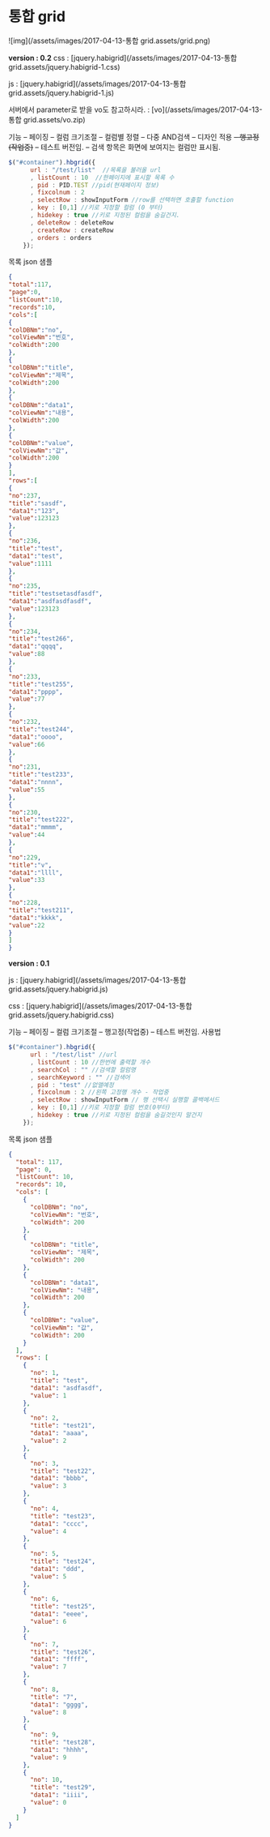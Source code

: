# 통합 grid



 

![img](/assets/images/2017-04-13-통합 grid.assets/grid.png)

**version : 0.2**
css : [jquery.habigrid](/assets/images/2017-04-13-통합 grid.assets/jquery.habigrid-1.css)

js : [jquery.habigrid](/assets/images/2017-04-13-통합 grid.assets/jquery.habigrid-1.js)

서버에서 parameter로 받을 vo도 참고하시라. : [vo](/assets/images/2017-04-13-통합 grid.assets/vo.zip)



기능
– 페이징
– 컬럼 크기조절
– 컬럼별 정렬
– 다중 AND검색
– 디자인 적용
~~– 행고정(작업중)~~
– 테스트 버전임.
– 검색 항목은 화면에 보여지는 컬럼만 표시됨.

```javascript
$("#container").hbgrid({
      url : "/test/list"  //목록을 불러올 url
      , listCount : 10  //한페이지에 표시할 목록 수       
      , pid : PID.TEST //pid(현재페이지 정보)
      , fixcolnum : 2
      , selectRow : showInputForm //row를 선택하면 호출할 function
      , key : [0,1] //키로 지정할 컬럼 (0 부터)
      , hidekey : true //키로 지정된 컬럼을 숨길건지.
      , deleteRow : deleteRow
      , createRow : createRow
      , orders : orders
    });
```

목록 json 샘플

```json
{
"total":117,
"page":0,
"listCount":10,
"records":10,
"cols":[
{
"colDBNm":"no",
"colViewNm":"번호",
"colWidth":200
},
{
"colDBNm":"title",
"colViewNm":"제목",
"colWidth":200
},
{
"colDBNm":"data1",
"colViewNm":"내용",
"colWidth":200
},
{
"colDBNm":"value",
"colViewNm":"값",
"colWidth":200
}
],
"rows":[
{
"no":237,
"title":"sasdf",
"data1":"123",
"value":123123
},
{
"no":236,
"title":"test",
"data1":"test",
"value":1111
},
{
"no":235,
"title":"testsetasdfasdf",
"data1":"asdfasdfasdf",
"value":123123
},
{
"no":234,
"title":"test266",
"data1":"qqqq",
"value":88
},
{
"no":233,
"title":"test255",
"data1":"pppp",
"value":77
},
{
"no":232,
"title":"test244",
"data1":"oooo",
"value":66
},
{
"no":231,
"title":"test233",
"data1":"nnnn",
"value":55
},
{
"no":230,
"title":"test222",
"data1":"mmmm",
"value":44
},
{
"no":229,
"title":"v",
"data1":"llll",
"value":33
},
{
"no":228,
"title":"test211",
"data1":"kkkk",
"value":22
}
]
}
```



**version : 0.1**

js : [jquery.habigrid](/assets/images/2017-04-13-통합 grid.assets/jquery.habigrid.js)

css : [jquery.habigrid](/assets/images/2017-04-13-통합 grid.assets/jquery.habigrid.css)

기능
– 페이징
– 컬럼 크기조절
– 행고정(작업중)
– 테스트 버전임.
사용법

```javascript
$("#container").hbgrid({
      url : "/test/list" //url
      , listCount : 10 //한번에 출력할 개수
      , searchCol : "" //검색할 컬럼명
      , searchKeyword : "" //검색어
      , pid : "test" //없앨예정 
      , fixcolnum : 2 //왼쪽 고정행 개수 - 작업중
      , selectRow : showInputForm // 행 선택시 실행할 콜백메서드
      , key : [0,1] //키로 지정할 컬럼 번호(0부터)
      , hidekey : true //키로 지정된 컬럼을 숨길것인지 말건지
    });
```



목록 json 샘플

```json
{
  "total": 117,
  "page": 0,
  "listCount": 10,
  "records": 10,
  "cols": [
    {
      "colDBNm": "no",
      "colViewNm": "번호",
      "colWidth": 200
    },
    {
      "colDBNm": "title",
      "colViewNm": "제목",
      "colWidth": 200
    },
    {
      "colDBNm": "data1",
      "colViewNm": "내용",
      "colWidth": 200
    },
    {
      "colDBNm": "value",
      "colViewNm": "값",
      "colWidth": 200
    }
  ],
  "rows": [
    {
      "no": 1,
      "title": "test",
      "data1": "asdfasdf",
      "value": 1
    },
    {
      "no": 2,
      "title": "test21",
      "data1": "aaaa",
      "value": 2
    },
    {
      "no": 3,
      "title": "test22",
      "data1": "bbbb",
      "value": 3
    },
    {
      "no": 4,
      "title": "test23",
      "data1": "cccc",
      "value": 4
    },
    {
      "no": 5,
      "title": "test24",
      "data1": "ddd",
      "value": 5
    },
    {
      "no": 6,
      "title": "test25",
      "data1": "eeee",
      "value": 6
    },
    {
      "no": 7,
      "title": "test26",
      "data1": "ffff",
      "value": 7
    },
    {
      "no": 8,
      "title": "7",
      "data1": "gggg",
      "value": 8
    },
    {
      "no": 9,
      "title": "test28",
      "data1": "hhhh",
      "value": 9
    },
    {
      "no": 10,
      "title": "test29",
      "data1": "iiii",
      "value": 0
    }
  ]
}
```

